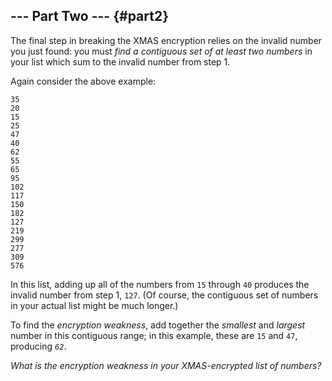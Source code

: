\-\-- Part Two \-\-- {#part2}
--------------------

The final step in breaking the XMAS encryption relies on the invalid
number you just found: you must *find a contiguous set of at least two
numbers* in your list which sum to the invalid number from step 1.

Again consider the above example:

    35
    20
    15
    25
    47
    40
    62
    55
    65
    95
    102
    117
    150
    182
    127
    219
    299
    277
    309
    576

In this list, adding up all of the numbers from `15` through `40`
produces the invalid number from step 1, `127`. (Of course, the
contiguous set of numbers in your actual list might be much longer.)

To find the *encryption weakness*, add together the *smallest* and
*largest* number in this contiguous range; in this example, these are
`15` and `47`, producing *`62`*.

*What is the encryption weakness in your XMAS-encrypted list of
numbers?*
